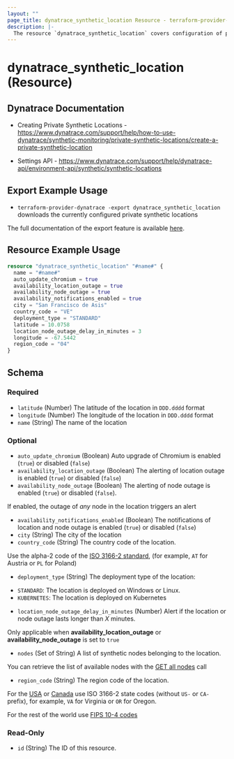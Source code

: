 ```yaml
---
layout: ""
page_title: dynatrace_synthetic_location Resource - terraform-provider-dynatrace"
description: |-
  The resource `dynatrace_synthetic_location` covers configuration of private synthetic locations
---
```


# dynatrace_synthetic_location (Resource)

## Dynatrace Documentation

- Creating Private Synthetic Locations - https://www.dynatrace.com/support/help/how-to-use-dynatrace/synthetic-monitoring/private-synthetic-locations/create-a-private-synthetic-location

- Settings API - https://www.dynatrace.com/support/help/dynatrace-api/environment-api/synthetic/synthetic-locations

## Export Example Usage

- `terraform-provider-dynatrace -export dynatrace_synthetic_location` downloads the currently configured private synthetic locations

The full documentation of the export feature is available [here](https://registry.terraform.io/providers/dynatrace-oss/dynatrace/latest/docs/guides/export-v2).

## Resource Example Usage

```terraform
resource "dynatrace_synthetic_location" "#name#" {
  name = "#name#" 
  auto_update_chromium = true 
  availability_location_outage = true 
  availability_node_outage = true 
  availability_notifications_enabled = true 
  city = "San Francisco de Asis" 
  country_code = "VE" 
  deployment_type = "STANDARD" 
  latitude = 10.0758 
  location_node_outage_delay_in_minutes = 3 
  longitude = -67.5442 
  region_code = "04" 
}
```

<!-- schema generated by tfplugindocs -->
## Schema

### Required

- `latitude` (Number) The latitude of the location in `DDD.dddd` format
- `longitude` (Number) The longitude of the location in `DDD.dddd` format
- `name` (String) The name of the location

### Optional

- `auto_update_chromium` (Boolean) Auto upgrade of Chromium is enabled (`true`) or disabled (`false`)
- `availability_location_outage` (Boolean) The alerting of location outage is enabled (`true`) or disabled (`false`)
- `availability_node_outage` (Boolean) The alerting of node outage is enabled (`true`) or disabled (`false`). 

 If enabled, the outage of *any* node in the location triggers an alert
- `availability_notifications_enabled` (Boolean) The notifications of location and node outage is enabled (`true`) or disabled (`false`)
- `city` (String) The city of the location
- `country_code` (String) The country code of the location. 

 Use the alpha-2 code of the [ISO 3166-2 standard](https://dt-url.net/iso3166-2), (for example, `AT` for Austria or `PL` for Poland)
- `deployment_type` (String) The deployment type of the location: 

* `STANDARD`: The location is deployed on Windows or Linux.
* `KUBERNETES`: The location is deployed on Kubernetes
- `location_node_outage_delay_in_minutes` (Number) Alert if the location or node outage lasts longer than *X* minutes. 

 Only applicable when **availability_location_outage** or **availability_node_outage** is set to `true`
- `nodes` (Set of String) A list of synthetic nodes belonging to the location. 

 You can retrieve the list of available nodes with the [GET all nodes](https://dt-url.net/miy3rpl) call
- `region_code` (String) The region code of the location. 

 For the [USA](https://dt-url.net/iso3166us) or [Canada](https://dt-url.net/iso3166ca) use ISO 3166-2 state codes (without `US-` or `CA-` prefix), for example, `VA` for Virginia or `OR` for Oregon. 

 For the rest of the world use [FIPS 10-4 codes](https://dt-url.net/fipscodes)

### Read-Only

- `id` (String) The ID of this resource.
 